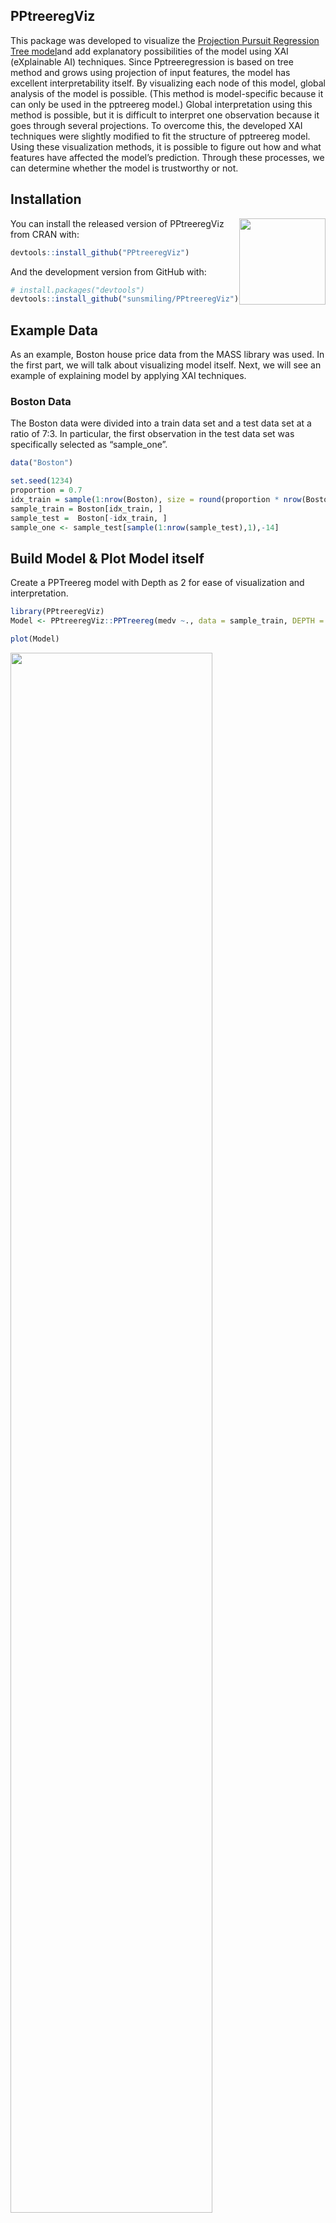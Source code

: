
<!-- README.md is generated from README.Rmd. Please edit that file -->

## PPtreeregViz

<!-- badges: start -->
<!-- badges: end -->

This package was developed to visualize the [Projection Pursuit
Regression Tree model](https://www.mdpi.com/2076-3417/11/21/9885/pdf)and add
explanatory possibilities of the model using XAI (eXplainable AI)
techniques. Since Pptreeregression is based on tree method and grows
using projection of input features, the model has excellent
interpretability itself. By visualizing each node of this model, global
analysis of the model is possible. (This method is model-specific
because it can only be used in the pptreereg model.) Global
interpretation using this method is possible, but it is difficult to
interpret one observation because it goes through several projections.
To overcome this, the developed XAI techniques were slightly modified to
fit the structure of pptreereg model. Using these visualization methods,
it is possible to figure out how and what features have affected the
model’s prediction. Through these processes, we can determine whether
the model is trustworthy or not.

## Installation

<a href='https://github.com/sunsmiling/PPtreeregViz'><img src="man/figures/logo.png" align="right" height="138.5"/></a>

You can install the released version of PPtreeregViz from CRAN with:

``` r
devtools::install_github("PPtreeregViz")
```

And the development version from GitHub with:

``` r
# install.packages("devtools")
devtools::install_github("sunsmiling/PPtreeregViz")
```

## Example Data

As an example, Boston house price data from the MASS library was used.
In the first part, we will talk about visualizing model itself. Next, we
will see an example of explaining model by applying XAI techniques.

### Boston Data

The Boston data were divided into a train data set and a test data set
at a ratio of 7:3. In particular, the first observation in the test data
set was specifically selected as “sample\_one”.

``` r
data("Boston")

set.seed(1234)
proportion = 0.7
idx_train = sample(1:nrow(Boston), size = round(proportion * nrow(Boston)))
sample_train = Boston[idx_train, ]
sample_test =  Boston[-idx_train, ]
sample_one <- sample_test[sample(1:nrow(sample_test),1),-14]
```

## Build Model & Plot Model itself

Create a PPTreereg model with Depth as 2 for ease of visualization and
interpretation.

``` r
library(PPtreeregViz)
Model <- PPtreeregViz::PPTreereg(medv ~., data = sample_train, DEPTH = 2)
```

``` r
plot(Model)
```

<img src="man/figures/README-unnamed-chunk-4-1.png" width="80%" />

    #> NULL

Through `pp_ggparty`, marginal predicted values and actual values are
drawn according to independent variables for each final node. In the
group with the lower 25% of house prices, lstat(lower status of the
population (percent)) had a wide range from 10 to 30, but in the group
with the top 25%, lstat had only values less than 15.

``` r
pp_ggparty(Model, "lstat")
```

<img src="man/figures/README-unnamed-chunk-5-1.png" width="80%" />

### variable importance plot

By using the combination of the regression coefficient values of the
projection values at each split node, the importance of the variables
for which the model was built can be calculated. `PPimportance`
calculate split node’s coefficients and can be drawn for each final
leaf. The blue bar represents the positive slope (effect), and the red
bar represents the negative slope.

Variables are sorted according to the overall size of each bar, so you
can know the variables that are considered important for each final node
sequentially.

``` r
Tree.Imp <- PPimportance(Model) 
plot(Tree.Imp)
```

<img src="man/figures/README-unnamed-chunk-6-1.png" width="80%" />

If you use some arguments such as `marginal = TRUE` and `num_var`, you
can see the desired number of marginal variable importance of the whole
rather than each final leaf.

``` r
plot(Tree.Imp, marginal = TRUE, num_var =10)
#> Warning: `guides(<scale> = FALSE)` is deprecated. Please use `guides(<scale> =
#> "none")` instead.
```

<img src="man/figures/README-unnamed-chunk-7-1.png" width="80%" />

### Node visualization

`PPregNodeViz` can visualize how train data is fitted for each node.
When the node.id is 4 (i.e. first final node), the result of fitted data
is displayed in black color. In order to improve accuracy, PPTreereg can
choose the final.rule from 1 to 5, whether to use a single value or a
linear combination of independent variables.

``` r
PPregNodeViz(Model, node.id = 4)
#> Warning: Removed 2 rows containing missing values (geom_point).
```

<img src="man/figures/README-unnamed-chunk-8-1.png" width="80%" />

4th final leaf’s node id is 7.

``` r
PPregNodeViz(Model,node.id = 7)
#> Warning: Removed 2 rows containing missing values (geom_point).
```

<img src="man/figures/README-unnamed-chunk-9-1.png" width="80%" />

### Variable visualization

Using `PPregvarViz` shows results similar to partial dependent plots of
how independent variable affects the prediction of Y in actual data. If
the argument `Indiv=TRUE`, the picture is drawn by dividing the grid for
each final node.

``` r
PPregVarViz(Model,"lstat")
#> `geom_smooth()` using method = 'loess' and formula 'y ~ x'
```

<img src="man/figures/README-unnamed-chunk-10-1.png" width="80%" />

``` r
PPregVarViz(Model,"lstat",indiv = TRUE)
#> `geom_smooth()` using method = 'loess' and formula 'y ~ x'
```

<img src="man/figures/README-unnamed-chunk-11-1.png" width="80%" />

## Using XAI method

### Calculate SHAP for PPTreereg method

So far, we have only seen the global movement of the model itself. From
now on, we will proceed with model analysis using SHAP values. Using the
SHAP value, you can see locally how one sample data moves in the model.
In order to calculate the SHAP value more faster, the method for
calculating the kernel shap of the
[‘NorskRegnesentral/shapr’](https://github.com/NorskRegnesentral/shapr)
package was slightly modified and used.

``` r
sample_one
#>        crim zn indus chas  nox   rm  age    dis rad tax ptratio  black lstat
#> 177 0.07022  0  4.05    0 0.51 6.02 47.2 3.5549   5 296    16.6 393.23 10.11
```

Since the `empiriacl` method, which is a more accurate calculation
method, takes more time to calculate, a `simple` calculation method,
which is an estimate of this value, was used.

``` r
ppshapr.simple(PPTreeregOBJ = Model, testObs = sample_one, final.rule = 5)$dt
#>        none          crim           zn        indus        chas           nox
#> 1: 12.46848  0.7838335289  0.001684010 -0.733734037 -0.01669062  2.3142569885
#> 2: 19.54138 -0.0002032424  0.003705198 -0.083005940 -0.01742891  0.2282122472
#> 3: 23.25114 -0.0083690247 -0.007357408  0.009685125 -0.00178154 -0.0002517925
#> 4: 34.19573 -0.0415723090 -0.044531442  0.026923877 -0.01139638 -0.0134401206
#>              rm        age         dis          rad         tax     ptratio
#> 1:  0.124716454 1.34568537 -0.50696591 -1.183759289 3.077606011 0.993410595
#> 2:  0.055902934 1.11464538  0.07841954 -0.234651311 0.279177987 1.736859421
#> 3: -0.008369025 0.06894799  0.04018246 -0.006113893 0.009685125 0.009685125
#> 4: -9.866244745 0.05047266  0.07727056 -0.013440121 0.012083990 0.061449429
#>           black       lstat finalLeaf
#> 1:  0.282569022  4.35289424         1
#> 2:  0.036585933  0.56438612         2
#> 3: -0.003396076 -0.04969885         3
#> 4: -0.011396379 -1.11792062         4
```

``` r
ppshapr.empirical(PPTreeregOBJ = Model, testObs = sample_one, final.rule = 5)$dt
#>        none        crim          zn       indus         chas        nox
#> 1: 12.46848  0.70598804  0.05134841 -0.48244970  0.028332351  1.9731431
#> 2: 19.54138  0.07335922  0.01301654 -0.25701974 -0.001394035  0.5346207
#> 3: 23.25114 -0.06748363 -0.09682826  0.03388506 -0.067120448  0.2310434
#> 4: 34.19573 -0.16092858 -0.37953516  0.02956184 -0.137499174 -0.1764362
#>              rm       age         dis        rad        tax    ptratio
#> 1: -0.192990544 1.6641676 -0.47321420 -1.0259736 2.71050320 1.34398798
#> 2: -0.001678012 0.9449225  0.03966263 -0.3313808 0.63578823 1.19882833
#> 3: -1.096227037 0.2941005  0.47075727 -0.1861107 0.33425956 0.46395919
#> 4: -8.597364384 0.1107112  0.36046941 -0.2513323 0.08846441 0.07038062
#>          black      lstat finalLeaf
#> 1:  0.36219617  4.1704674         1
#> 2:  0.03846358  0.8754161         2
#> 3: -0.02280366 -0.2385830         3
#> 4: -0.12394040 -1.7242926         4
```

Although the difference in calculation speed between ppshapr.simple and
ppshapr.empircal is quite large, it can be seen that the results are
similar.

### Decision plot

PPTreereg creates a tree based on the range of y values. Therefore, when
calculating the contributions of features of one observation, it is
natural that different values are calculated for each final leaf.
Compared with the data with y value in the lower 25% (first final leaf),
the effect of lstat of \[`sample_one`\] was very large. On the other
hand, it can be seen that the influence of rm (average number of rooms
per dwelling) is very large in data with upper 25% large y value (4th
final leaf). How each feature affects yhat in one observation can be
drawn in two ways. `decisionplot` and `waterfallplot`.

``` r
decisionplot(Model, testObs = sample_one, method="simple",varImp = "shapImp")
#> Warning in xtfrm.data.frame(x): cannot xtfrm data frames
```

<img src="man/figures/README-unnamed-chunk-15-1.png" width="80%" />

``` r
waterfallplot(Model, testObs = sample_one, method="simple")
```

<img src="man/figures/README-unnamed-chunk-16-1.png" width="80%" />

### Summary & Dependence plot

We would like to see how the entire SHAP values of train data move in
the model, not the effect of one observation. Since this could be quiet
computationally expensive, so it is calculated at once using
`ppshapr_prep`.

``` r
shap_long <- ppshapr_prep(Model, method = "simple") #takes about 4 minutes
```

The summary plot visualizes how the overall features of the training
data affect the SHAP distribution. For each final leaf, a red dot means
that the feature value corresponding to that point has a high value. The
yellow color means the middle value of the feature value, and the blue
color has a lower feature value. For each leaf, features are sorted in
descending order of the SHAP’s variance. In all final leaves, rm, lstat,
and tax had a great influence in determining the house price in common.

``` r
PPshapsummary(data_long = shap_long)
```

<img src="man/figures/README-unnamed-chunk-18-1.png" width="80%" />

Through the dependency plot, for each final leaf, the effect of the
number of rooms on the house price can be seen. When the number of rooms
was 6 or less, the number of rooms did not have a significant effect on
the house price in the low house price (1st final leaf), but the SHAP
value had a negative value as the number of rooms decreased in the data
corresponding to the top 25% of the house price. In other words, it can
be interpreted that in an area with a low house price, when the number
of rooms was small or average, it did not affect house price, but in an
area with a high house price, a small number of rooms had a negative
effect on the house price.

``` r
PPshapdependence(shap_long,x = "rm")
#> Warning: Removed 3 rows containing missing values (geom_smooth).
#> Warning: Removed 1 rows containing missing values (geom_smooth).
#> Warning: Removed 1 rows containing missing values (geom_point).
```

<img src="man/figures/README-unnamed-chunk-19-1.png" width="80%" />

You can add color to see how it relates to other feature. As a result of
specifying lstat as a color, it can be seen that the lower the lstat and
the larger the number of rooms, SHAP values increase.

``` r
PPshapdependence(shap_long,x = "rm", color_feature = "lstat")
#> Warning: Removed 3 rows containing missing values (geom_smooth).
#> Warning: Removed 1 rows containing missing values (geom_smooth).
```

<img src="man/figures/README-unnamed-chunk-20-1.png" width="80%" />

Next, as a result of examining crim and age, the higher crim contributed
to the lower house price.

``` r
PPshapdependence(shap_long,x = "crim", color_feature = "age")
#> Warning: Removed 4 rows containing missing values (geom_smooth).
#> Warning: Removed 1 rows containing missing values (geom_point).
```

<img src="man/figures/README-unnamed-chunk-21-1.png" width="80%" />

### Collaboration with other packages

It can be collaborate with various XAI-related packages that have
already been developed (DALEX and lime). If you use these package, you
cannot see the characteristics of each final node, but you can see the
results of the entire model. The following shows an example using the
functions in the DALEX package.

#### DALEX

``` r
library("DALEX")
#> Welcome to DALEX (version: 2.3.0).
#> Find examples and detailed introduction at: http://ema.drwhy.ai/
#> 
#> 다음의 패키지를 부착합니다: 'DALEX'
#> The following object is masked from 'package:dplyr':
#> 
#>     explain
new_explainer <- explain_PP(PPTreeregOBJ = Model, data = sample_train[,-14], 
                            y = sample_train[,14], final.rule = 4)
#> Preparation of a new explainer is initiated
#>   -> model label       :  PPTreereg with finalRule:  4 
#>   -> data              :  354  rows  13  cols 
#>   -> target variable   :  354  values 
#>   -> predict function  :  function(m, x) as.numeric(predict.PPTreereg(m, x, final.rule = final.rule)) 
#>   -> predicted values  :  No value for predict function target column. ( [33m default [39m )
#>   -> model_info        :  package Model of class: PPTreereg package unrecognized , ver. Unknown , task regression ( [33m default [39m ) 
#>   -> predicted values  :  numerical, min =  6.23836 , mean =  22.16265 , max =  50.86801  
#>   -> residual function :  difference between y and yhat ( [33m default [39m )
#>   -> residuals         :  numerical, min =  -22.9165 , mean =  0.2167251 , max =  29.68961  
#>  [32m A new explainer has been created! [39m
```

``` r
DALEX::model_performance(new_explainer)
#> Measures for:  regression
#> mse        : 16.23654 
#> rmse       : 4.029459 
#> r2         : 0.8056848 
#> mad        : 1.566196
#> 
#> Residuals:
#>           0%          10%          20%          30%          40%          50% 
#> -22.91649613  -3.46075535  -2.01332404  -1.09793019  -0.59868895  -0.09435965 
#>          60%          70%          80%          90%         100% 
#>   0.57727933   1.21600562   2.26041174   4.14090308  29.68961335
```

``` r
DALEX::model_performance(new_explainer) %>% plot()
```

<img src="man/figures/README-unnamed-chunk-24-1.png" width="80%" />

``` r
DALEX::model_profile(new_explainer, variables = "rm") %>% plot()
```

<img src="man/figures/README-unnamed-chunk-25-1.png" width="80%" />

``` r
DALEX::model_profile(new_explainer, variables = "rm") %>%
  plot(geom="profiles")
```

<img src="man/figures/README-unnamed-chunk-26-1.png" width="80%" />

``` r
DALEX::predict_parts(new_explainer, new_observation = sample_one) %>% plot()
```

<img src="man/figures/README-unnamed-chunk-27-1.png" width="80%" />

#### lime package

``` r
PP_model <- caret::train(medv ~., data = sample_train,
                         method = PPTreereg.M1 ,
                         DEPTH=2,
                         PPmethod="LDA")
#> Warning: 패키지 'caret'는 R 버전 4.1.1에서 작성되었습니다
#> 필요한 패키지를 로딩중입니다: lattice

lime_explainer <- lime::lime(sample_train[,-14], PP_model)
#> Warning: chas does not contain enough variance to use quantile binning. Using
#> standard binning instead.
```

In order to check whether the created model works well, it is important
to apply it to multiple instances. We implemented the Submodular Pick
algorithm in [‘LIME’](https://arxiv.org/abs/1602.04938),
which presented the methodology for which instance to choose. It was
possible to extract 10 data from the data set whose final leaf is 1.

### submodularPick

``` r
class1s_obs <- SubPick_PPTreereg(Model, lime_explainer, "class1", obsnum = 10) 
class1s_obs 
#>  [1] "415" "381" "390" "393" "455" "440" "406" "452" "432" "426"
```
